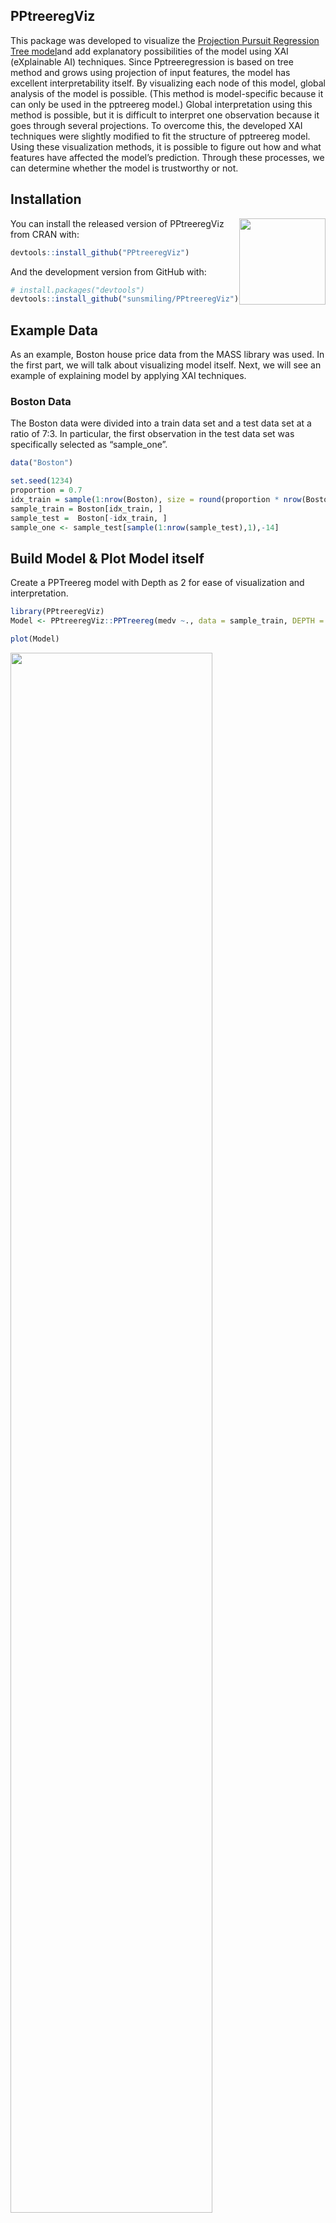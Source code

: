
<!-- README.md is generated from README.Rmd. Please edit that file -->

## PPtreeregViz

<!-- badges: start -->
<!-- badges: end -->

This package was developed to visualize the [Projection Pursuit
Regression Tree model](https://www.mdpi.com/2076-3417/11/21/9885/pdf)and add
explanatory possibilities of the model using XAI (eXplainable AI)
techniques. Since Pptreeregression is based on tree method and grows
using projection of input features, the model has excellent
interpretability itself. By visualizing each node of this model, global
analysis of the model is possible. (This method is model-specific
because it can only be used in the pptreereg model.) Global
interpretation using this method is possible, but it is difficult to
interpret one observation because it goes through several projections.
To overcome this, the developed XAI techniques were slightly modified to
fit the structure of pptreereg model. Using these visualization methods,
it is possible to figure out how and what features have affected the
model’s prediction. Through these processes, we can determine whether
the model is trustworthy or not.

## Installation

<a href='https://github.com/sunsmiling/PPtreeregViz'><img src="man/figures/logo.png" align="right" height="138.5"/></a>

You can install the released version of PPtreeregViz from CRAN with:

``` r
devtools::install_github("PPtreeregViz")
```

And the development version from GitHub with:

``` r
# install.packages("devtools")
devtools::install_github("sunsmiling/PPtreeregViz")
```

## Example Data

As an example, Boston house price data from the MASS library was used.
In the first part, we will talk about visualizing model itself. Next, we
will see an example of explaining model by applying XAI techniques.

### Boston Data

The Boston data were divided into a train data set and a test data set
at a ratio of 7:3. In particular, the first observation in the test data
set was specifically selected as “sample\_one”.

``` r
data("Boston")

set.seed(1234)
proportion = 0.7
idx_train = sample(1:nrow(Boston), size = round(proportion * nrow(Boston)))
sample_train = Boston[idx_train, ]
sample_test =  Boston[-idx_train, ]
sample_one <- sample_test[sample(1:nrow(sample_test),1),-14]
```

## Build Model & Plot Model itself

Create a PPTreereg model with Depth as 2 for ease of visualization and
interpretation.

``` r
library(PPtreeregViz)
Model <- PPtreeregViz::PPTreereg(medv ~., data = sample_train, DEPTH = 2)
```

``` r
plot(Model)
```

<img src="man/figures/README-unnamed-chunk-4-1.png" width="80%" />

    #> NULL

Through `pp_ggparty`, marginal predicted values and actual values are
drawn according to independent variables for each final node. In the
group with the lower 25% of house prices, lstat(lower status of the
population (percent)) had a wide range from 10 to 30, but in the group
with the top 25%, lstat had only values less than 15.

``` r
pp_ggparty(Model, "lstat")
```

<img src="man/figures/README-unnamed-chunk-5-1.png" width="80%" />

### variable importance plot

By using the combination of the regression coefficient values of the
projection values at each split node, the importance of the variables
for which the model was built can be calculated. `PPimportance`
calculate split node’s coefficients and can be drawn for each final
leaf. The blue bar represents the positive slope (effect), and the red
bar represents the negative slope.

Variables are sorted according to the overall size of each bar, so you
can know the variables that are considered important for each final node
sequentially.

``` r
Tree.Imp <- PPimportance(Model) 
plot(Tree.Imp)
```

<img src="man/figures/README-unnamed-chunk-6-1.png" width="80%" />

If you use some arguments such as `marginal = TRUE` and `num_var`, you
can see the desired number of marginal variable importance of the whole
rather than each final leaf.

``` r
plot(Tree.Imp, marginal = TRUE, num_var =10)
#> Warning: `guides(<scale> = FALSE)` is deprecated. Please use `guides(<scale> =
#> "none")` instead.
```

<img src="man/figures/README-unnamed-chunk-7-1.png" width="80%" />

### Node visualization

`PPregNodeViz` can visualize how train data is fitted for each node.
When the node.id is 4 (i.e. first final node), the result of fitted data
is displayed in black color. In order to improve accuracy, PPTreereg can
choose the final.rule from 1 to 5, whether to use a single value or a
linear combination of independent variables.

``` r
PPregNodeViz(Model, node.id = 4)
#> Warning: Removed 2 rows containing missing values (geom_point).
```

<img src="man/figures/README-unnamed-chunk-8-1.png" width="80%" />

4th final leaf’s node id is 7.

``` r
PPregNodeViz(Model,node.id = 7)
#> Warning: Removed 2 rows containing missing values (geom_point).
```

<img src="man/figures/README-unnamed-chunk-9-1.png" width="80%" />

### Variable visualization

Using `PPregvarViz` shows results similar to partial dependent plots of
how independent variable affects the prediction of Y in actual data. If
the argument `Indiv=TRUE`, the picture is drawn by dividing the grid for
each final node.

``` r
PPregVarViz(Model,"lstat")
#> `geom_smooth()` using method = 'loess' and formula 'y ~ x'
```

<img src="man/figures/README-unnamed-chunk-10-1.png" width="80%" />

``` r
PPregVarViz(Model,"lstat",indiv = TRUE)
#> `geom_smooth()` using method = 'loess' and formula 'y ~ x'
```

<img src="man/figures/README-unnamed-chunk-11-1.png" width="80%" />

## Using XAI method

### Calculate SHAP for PPTreereg method

So far, we have only seen the global movement of the model itself. From
now on, we will proceed with model analysis using SHAP values. Using the
SHAP value, you can see locally how one sample data moves in the model.
In order to calculate the SHAP value more faster, the method for
calculating the kernel shap of the
[‘NorskRegnesentral/shapr’](https://github.com/NorskRegnesentral/shapr)
package was slightly modified and used.

``` r
sample_one
#>        crim zn indus chas  nox   rm  age    dis rad tax ptratio  black lstat
#> 177 0.07022  0  4.05    0 0.51 6.02 47.2 3.5549   5 296    16.6 393.23 10.11
```

Since the `empiriacl` method, which is a more accurate calculation
method, takes more time to calculate, a `simple` calculation method,
which is an estimate of this value, was used.

``` r
ppshapr.simple(PPTreeregOBJ = Model, testObs = sample_one, final.rule = 5)$dt
#>        none          crim           zn        indus        chas           nox
#> 1: 12.46848  0.7838335289  0.001684010 -0.733734037 -0.01669062  2.3142569885
#> 2: 19.54138 -0.0002032424  0.003705198 -0.083005940 -0.01742891  0.2282122472
#> 3: 23.25114 -0.0083690247 -0.007357408  0.009685125 -0.00178154 -0.0002517925
#> 4: 34.19573 -0.0415723090 -0.044531442  0.026923877 -0.01139638 -0.0134401206
#>              rm        age         dis          rad         tax     ptratio
#> 1:  0.124716454 1.34568537 -0.50696591 -1.183759289 3.077606011 0.993410595
#> 2:  0.055902934 1.11464538  0.07841954 -0.234651311 0.279177987 1.736859421
#> 3: -0.008369025 0.06894799  0.04018246 -0.006113893 0.009685125 0.009685125
#> 4: -9.866244745 0.05047266  0.07727056 -0.013440121 0.012083990 0.061449429
#>           black       lstat finalLeaf
#> 1:  0.282569022  4.35289424         1
#> 2:  0.036585933  0.56438612         2
#> 3: -0.003396076 -0.04969885         3
#> 4: -0.011396379 -1.11792062         4
```

``` r
ppshapr.empirical(PPTreeregOBJ = Model, testObs = sample_one, final.rule = 5)$dt
#>        none        crim          zn       indus         chas        nox
#> 1: 12.46848  0.70598804  0.05134841 -0.48244970  0.028332351  1.9731431
#> 2: 19.54138  0.07335922  0.01301654 -0.25701974 -0.001394035  0.5346207
#> 3: 23.25114 -0.06748363 -0.09682826  0.03388506 -0.067120448  0.2310434
#> 4: 34.19573 -0.16092858 -0.37953516  0.02956184 -0.137499174 -0.1764362
#>              rm       age         dis        rad        tax    ptratio
#> 1: -0.192990544 1.6641676 -0.47321420 -1.0259736 2.71050320 1.34398798
#> 2: -0.001678012 0.9449225  0.03966263 -0.3313808 0.63578823 1.19882833
#> 3: -1.096227037 0.2941005  0.47075727 -0.1861107 0.33425956 0.46395919
#> 4: -8.597364384 0.1107112  0.36046941 -0.2513323 0.08846441 0.07038062
#>          black      lstat finalLeaf
#> 1:  0.36219617  4.1704674         1
#> 2:  0.03846358  0.8754161         2
#> 3: -0.02280366 -0.2385830         3
#> 4: -0.12394040 -1.7242926         4
```

Although the difference in calculation speed between ppshapr.simple and
ppshapr.empircal is quite large, it can be seen that the results are
similar.

### Decision plot

PPTreereg creates a tree based on the range of y values. Therefore, when
calculating the contributions of features of one observation, it is
natural that different values are calculated for each final leaf.
Compared with the data with y value in the lower 25% (first final leaf),
the effect of lstat of \[`sample_one`\] was very large. On the other
hand, it can be seen that the influence of rm (average number of rooms
per dwelling) is very large in data with upper 25% large y value (4th
final leaf). How each feature affects yhat in one observation can be
drawn in two ways. `decisionplot` and `waterfallplot`.

``` r
decisionplot(Model, testObs = sample_one, method="simple",varImp = "shapImp")
#> Warning in xtfrm.data.frame(x): cannot xtfrm data frames
```

<img src="man/figures/README-unnamed-chunk-15-1.png" width="80%" />

``` r
waterfallplot(Model, testObs = sample_one, method="simple")
```

<img src="man/figures/README-unnamed-chunk-16-1.png" width="80%" />

### Summary & Dependence plot

We would like to see how the entire SHAP values of train data move in
the model, not the effect of one observation. Since this could be quiet
computationally expensive, so it is calculated at once using
`ppshapr_prep`.

``` r
shap_long <- ppshapr_prep(Model, method = "simple") #takes about 4 minutes
```

The summary plot visualizes how the overall features of the training
data affect the SHAP distribution. For each final leaf, a red dot means
that the feature value corresponding to that point has a high value. The
yellow color means the middle value of the feature value, and the blue
color has a lower feature value. For each leaf, features are sorted in
descending order of the SHAP’s variance. In all final leaves, rm, lstat,
and tax had a great influence in determining the house price in common.

``` r
PPshapsummary(data_long = shap_long)
```

<img src="man/figures/README-unnamed-chunk-18-1.png" width="80%" />

Through the dependency plot, for each final leaf, the effect of the
number of rooms on the house price can be seen. When the number of rooms
was 6 or less, the number of rooms did not have a significant effect on
the house price in the low house price (1st final leaf), but the SHAP
value had a negative value as the number of rooms decreased in the data
corresponding to the top 25% of the house price. In other words, it can
be interpreted that in an area with a low house price, when the number
of rooms was small or average, it did not affect house price, but in an
area with a high house price, a small number of rooms had a negative
effect on the house price.

``` r
PPshapdependence(shap_long,x = "rm")
#> Warning: Removed 3 rows containing missing values (geom_smooth).
#> Warning: Removed 1 rows containing missing values (geom_smooth).
#> Warning: Removed 1 rows containing missing values (geom_point).
```

<img src="man/figures/README-unnamed-chunk-19-1.png" width="80%" />

You can add color to see how it relates to other feature. As a result of
specifying lstat as a color, it can be seen that the lower the lstat and
the larger the number of rooms, SHAP values increase.

``` r
PPshapdependence(shap_long,x = "rm", color_feature = "lstat")
#> Warning: Removed 3 rows containing missing values (geom_smooth).
#> Warning: Removed 1 rows containing missing values (geom_smooth).
```

<img src="man/figures/README-unnamed-chunk-20-1.png" width="80%" />

Next, as a result of examining crim and age, the higher crim contributed
to the lower house price.

``` r
PPshapdependence(shap_long,x = "crim", color_feature = "age")
#> Warning: Removed 4 rows containing missing values (geom_smooth).
#> Warning: Removed 1 rows containing missing values (geom_point).
```

<img src="man/figures/README-unnamed-chunk-21-1.png" width="80%" />

### Collaboration with other packages

It can be collaborate with various XAI-related packages that have
already been developed (DALEX and lime). If you use these package, you
cannot see the characteristics of each final node, but you can see the
results of the entire model. The following shows an example using the
functions in the DALEX package.

#### DALEX

``` r
library("DALEX")
#> Welcome to DALEX (version: 2.3.0).
#> Find examples and detailed introduction at: http://ema.drwhy.ai/
#> 
#> 다음의 패키지를 부착합니다: 'DALEX'
#> The following object is masked from 'package:dplyr':
#> 
#>     explain
new_explainer <- explain_PP(PPTreeregOBJ = Model, data = sample_train[,-14], 
                            y = sample_train[,14], final.rule = 4)
#> Preparation of a new explainer is initiated
#>   -> model label       :  PPTreereg with finalRule:  4 
#>   -> data              :  354  rows  13  cols 
#>   -> target variable   :  354  values 
#>   -> predict function  :  function(m, x) as.numeric(predict.PPTreereg(m, x, final.rule = final.rule)) 
#>   -> predicted values  :  No value for predict function target column. ( [33m default [39m )
#>   -> model_info        :  package Model of class: PPTreereg package unrecognized , ver. Unknown , task regression ( [33m default [39m ) 
#>   -> predicted values  :  numerical, min =  6.23836 , mean =  22.16265 , max =  50.86801  
#>   -> residual function :  difference between y and yhat ( [33m default [39m )
#>   -> residuals         :  numerical, min =  -22.9165 , mean =  0.2167251 , max =  29.68961  
#>  [32m A new explainer has been created! [39m
```

``` r
DALEX::model_performance(new_explainer)
#> Measures for:  regression
#> mse        : 16.23654 
#> rmse       : 4.029459 
#> r2         : 0.8056848 
#> mad        : 1.566196
#> 
#> Residuals:
#>           0%          10%          20%          30%          40%          50% 
#> -22.91649613  -3.46075535  -2.01332404  -1.09793019  -0.59868895  -0.09435965 
#>          60%          70%          80%          90%         100% 
#>   0.57727933   1.21600562   2.26041174   4.14090308  29.68961335
```

``` r
DALEX::model_performance(new_explainer) %>% plot()
```

<img src="man/figures/README-unnamed-chunk-24-1.png" width="80%" />

``` r
DALEX::model_profile(new_explainer, variables = "rm") %>% plot()
```

<img src="man/figures/README-unnamed-chunk-25-1.png" width="80%" />

``` r
DALEX::model_profile(new_explainer, variables = "rm") %>%
  plot(geom="profiles")
```

<img src="man/figures/README-unnamed-chunk-26-1.png" width="80%" />

``` r
DALEX::predict_parts(new_explainer, new_observation = sample_one) %>% plot()
```

<img src="man/figures/README-unnamed-chunk-27-1.png" width="80%" />

#### lime package

``` r
PP_model <- caret::train(medv ~., data = sample_train,
                         method = PPTreereg.M1 ,
                         DEPTH=2,
                         PPmethod="LDA")
#> Warning: 패키지 'caret'는 R 버전 4.1.1에서 작성되었습니다
#> 필요한 패키지를 로딩중입니다: lattice

lime_explainer <- lime::lime(sample_train[,-14], PP_model)
#> Warning: chas does not contain enough variance to use quantile binning. Using
#> standard binning instead.
```

In order to check whether the created model works well, it is important
to apply it to multiple instances. We implemented the Submodular Pick
algorithm in [‘LIME’](https://arxiv.org/abs/1602.04938),
which presented the methodology for which instance to choose. It was
possible to extract 10 data from the data set whose final leaf is 1.

### submodularPick

``` r
class1s_obs <- SubPick_PPTreereg(Model, lime_explainer, "class1", obsnum = 10) 
class1s_obs 
#>  [1] "415" "381" "390" "393" "455" "440" "406" "452" "432" "426"
```
